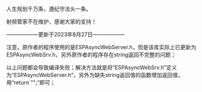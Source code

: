 
人生规划千万条，遵纪守法头一条。


射频管家不在维护，感谢大家的支持！


——————更新于2023年8月27日——————


注意，原作者的程序使用的是ESPAsyncWebServer.h，但是该库实际上已更新为ESPAsyncWebSrv.h，另外原作者的程序存在string返回不完整的问题；

以上问题都会导致编译失败；解决方法就是将“ESPAsyncWebSrv.h”定义为“ESPAsyncWebServer.h”，另外为缺失string返回值的函数增加返回值，用“return "";”即可；
